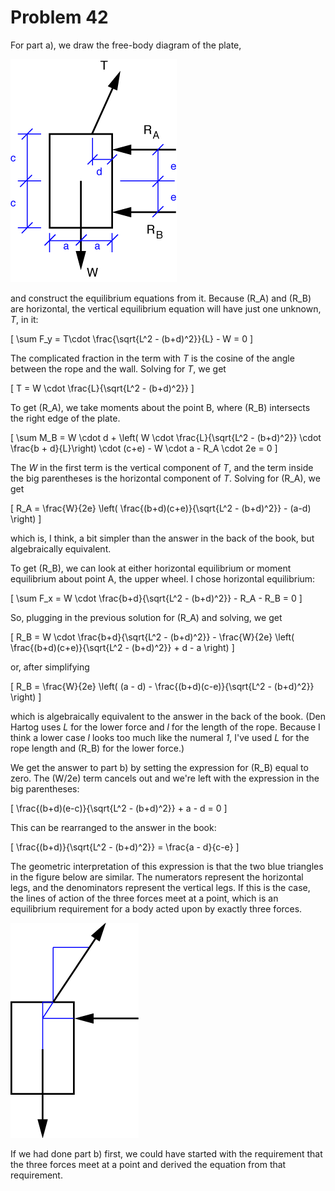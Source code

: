 # Problem 42 #

For part a), we draw the free-body diagram of the plate,

<img src="images/042a.png" />

and construct the equilibrium equations from it. Because \(R_A\) and \(R_B\) are horizontal, the vertical equilibrium equation will have just one unknown, *T*, in it:

\[ \sum F_y = T\cdot \frac{\sqrt{L^2 - (b+d)^2}}{L} - W = 0 \]

The complicated fraction in the term with *T* is the cosine of the angle between the rope and the wall. Solving for *T*, we get

\[ T = W \cdot \frac{L}{\sqrt{L^2 - (b+d)^2}} \]

To get \(R_A\), we take moments about the point B, where \(R_B\) intersects the right edge of the plate.

\[ \sum M_B = W \cdot d + \left( W  \cdot \frac{L}{\sqrt{L^2 - (b+d)^2}} \cdot \frac{b + d}{L}\right) \cdot (c+e) - W \cdot a - R_A \cdot 2e = 0 \]

The *W* in the first term is the vertical component of *T*, and the term inside the big parentheses is the horizontal component of *T*. Solving for \(R_A\), we get

\[ R_A = \frac{W}{2e} \left( \frac{(b+d)(c+e)}{\sqrt{L^2 - (b+d)^2}} - (a-d) \right) \]

which is, I think, a bit simpler than the answer in the back of the book, but algebraically equivalent.

To get \(R_B\), we can look at either horizontal equilibrium or moment equilibrium about point A, the upper wheel. I chose horizontal equilibrium:

\[ \sum F_x = W \cdot \frac{b+d}{\sqrt{L^2 - (b+d)^2}} - R_A - R_B = 0 \]

So, plugging in the previous solution for \(R_A\) and solving, we get

\[ R_B = W \cdot \frac{b+d}{\sqrt{L^2 - (b+d)^2}} - \frac{W}{2e} \left( \frac{(b+d)(c+e)}{\sqrt{L^2 - (b+d)^2}} + d - a \right) \]

or, after simplifying

\[ R_B = \frac{W}{2e} \left( (a - d) - \frac{(b+d)(c-e)}{\sqrt{L^2 - (b+d)^2}} \right) \]

which is algebraically equivalent to the answer in the back of the book. (Den Hartog uses *L* for the lower force and *l* for the length of the rope. Because I think a lower case *l* looks too much like the numeral *1*, I've used *L* for the rope length and \(R_B\) for the lower force.)

We get the answer to part b) by setting the expression for \(R_B\) equal to zero. The \(W/2e\) term cancels out and we're left with the expression in the big parentheses:

\[ \frac{(b+d)(e-c)}{\sqrt{L^2 - (b+d)^2}} + a - d = 0 \]

This can be rearranged to the answer in the book:

\[ \frac{(b+d)}{\sqrt{L^2 - (b+d)^2}} = \frac{a - d}{c-e} \]

The geometric interpretation of this expression is that the two blue triangles in the figure below are similar. The numerators represent the horizontal legs, and the denominators represent the vertical legs. If this is the case, the lines of action of the three forces meet at a point, which is an equilibrium requirement for a body acted upon by exactly three forces.

<img src="images/042b.png" />

If we had done part b) first, we could have started with the requirement that the three forces meet at a point and derived the equation from that requirement.
